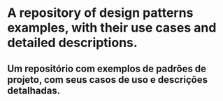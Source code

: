 # A repository of design patterns examples,  with their use cases and detailed descriptions.

## Um repositório com exemplos de padrões de projeto, com seus casos de uso e descrições detalhadas.
